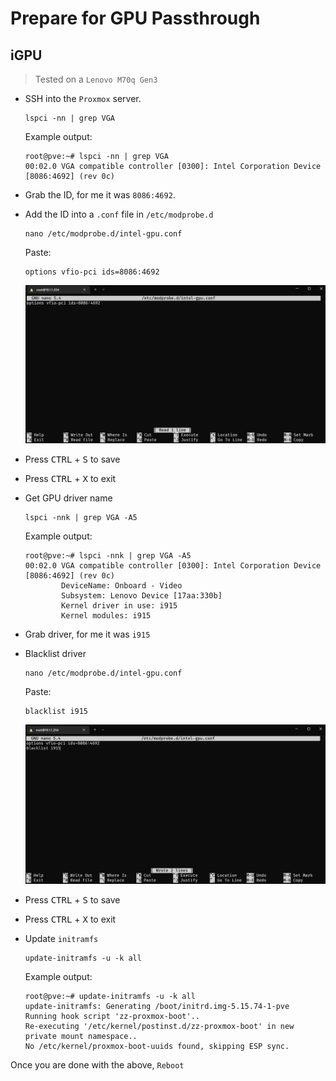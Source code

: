 # Prepare for GPU Passthrough

## iGPU

> Tested on a `Lenovo M70q Gen3`

- SSH into the `Proxmox` server.

  ```shell
  lspci -nn | grep VGA
  ```

  Example output:

  ```shell
  root@pve:~# lspci -nn | grep VGA
  00:02.0 VGA compatible controller [0300]: Intel Corporation Device [8086:4692] (rev 0c)
  ```

- Grab the ID, for me it was `8086:4692`.
- Add the ID into a `.conf` file in `/etc/modprobe.d`

  ```shell
  nano /etc/modprobe.d/intel-gpu.conf
  ```

  Paste:

  ```shell
  options vfio-pci ids=8086:4692
  ```

  ![gpu-vfio](img/proxmox-gpu-vfio.png)

- Press <kbd>CTRL</kbd> + <kbd>S</kbd> to save
- Press <kbd>CTRL</kbd> + <kbd>X</kbd> to exit
- Get GPU driver name

  ```shell
  lspci -nnk | grep VGA -A5
  ```

  Example output:

  ```shell
  root@pve:~# lspci -nnk | grep VGA -A5
  00:02.0 VGA compatible controller [0300]: Intel Corporation Device [8086:4692] (rev 0c)
          DeviceName: Onboard - Video
          Subsystem: Lenovo Device [17aa:330b]
          Kernel driver in use: i915
          Kernel modules: i915
  ```

- Grab driver, for me it was `i915`
- Blacklist driver

  ```shell
  nano /etc/modprobe.d/intel-gpu.conf
  ```

  Paste:

  ```shell
  blacklist i915
  ```

  ![gpu-blacklist](img/proxmox-gpu-blacklist.png)

- Press <kbd>CTRL</kbd> + <kbd>S</kbd> to save
- Press <kbd>CTRL</kbd> + <kbd>X</kbd> to exit
- Update `initramfs`

  ```shell
  update-initramfs -u -k all
  ```

  Example output:

  ```shell
  root@pve:~# update-initramfs -u -k all
  update-initramfs: Generating /boot/initrd.img-5.15.74-1-pve
  Running hook script 'zz-proxmox-boot'..
  Re-executing '/etc/kernel/postinst.d/zz-proxmox-boot' in new private mount namespace..
  No /etc/kernel/proxmox-boot-uuids found, skipping ESP sync.
  ```

Once you are done with the above, `Reboot`

